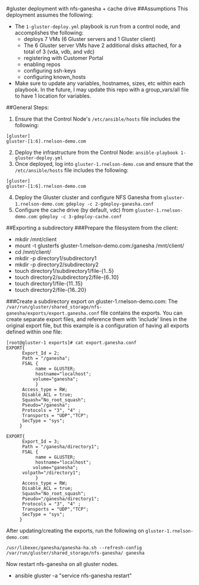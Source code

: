 #gluster deployment with nfs-ganesha + cache drive
##Assumptions
This deployment assumes the following:
- The `1-gluster-deploy.yml` playbook is run from a control node, and accomplishes the following:
  - deploys 7 VMs (6 Gluster servers and 1 Gluster client)
  - The 6 Gluster server VMs have 2 additional disks attached, for a total of 3 (vda, vdb, and vdc)
  - registering with Customer Portal
  - enabling repos
  - configuring ssh-keys
  - configuring known_hosts
- Make sure to update any variables, hostnames, sizes, etc within each playbook. In the future, I may update this repo with a group_vars/all file to have 1 location for variables.



##General Steps:
1. Ensure that the Control Node's `/etc/ansible/hosts` file includes the following:
```
[gluster]
gluster-[1:6].rnelson-demo.com
```
2. Deploy the infrastructure from the Control Node: `ansible-playbook 1-gluster-deploy.yml`
3. Once deployed, log into `gluster-1.rnelson-demo.com` and ensure that the `/etc/ansible/hosts` file includes the following:
```
[gluster]
gluster-[1:6].rnelson-demo.com
```
4. Deploy the Gluster cluster and configure NFS Ganesha from `gluster-1.rnelson-demo.com`: `gdeploy -c 2-gdeploy-ganesha.conf`
5. Configure the cache drive (by default, vdc) from `gluster-1.rnelson-demo.com`: `gdeploy -c 3-gdeploy-cache.conf`



##Exporting a subdirectory
###Prepare the filesystem from the client:
- mkdir /mnt/client
- mount -t glusterfs gluster-1.rnelson-demo.com:/ganesha /mnt/client/
- cd /mnt/client/
- mkdir -p directory1/subdirectory1
- mkdir -p directory2/subdirectory2
- touch directory1/subdirectory1/file-{1..5}
- touch directory2/subdirectory2/file-{6..10}
- touch directory1/file-{11..15}
- touch directory2/file-{16..20}


###Create a subdirectory export on gluster-1.rnelson-demo.com:
The `/var/run/gluster/shared_storage/nfs-ganesha/exports/export.ganesha.conf` file contains the exports. You can create separate export files, and reference them with 'include' lines in the original export file, but this example is a configuration of having all exports defined within one file:
```
[root@gluster-1 exports]# cat export.ganesha.conf
EXPORT{
      Export_Id = 2;
      Path = "/ganesha";
      FSAL {
           name = GLUSTER;
           hostname="localhost";
          volume="ganesha";
           }
      Access_type = RW;
      Disable_ACL = true;
      Squash="No_root_squash";
      Pseudo="/ganesha";
      Protocols = "3", "4" ;
      Transports = "UDP","TCP";
      SecType = "sys";
     }

EXPORT{
      Export_Id = 3;
      Path = "/ganesha/directory1";
      FSAL {
           name = GLUSTER;
           hostname="localhost";
          volume="ganesha";
	  volpath="/directory1";
           }
      Access_type = RW;
      Disable_ACL = true;
      Squash="No_root_squash";
      Pseudo="/ganesha/directory1";
      Protocols = "3", "4" ;
      Transports = "UDP","TCP";
      SecType = "sys";
     }
```
After updating/creating the exports, run the following on `gluster-1.rnelson-demo.com`:
```
/usr/libexec/ganesha/ganesha-ha.sh --refresh-config /var/run/gluster/shared_storage/nfs-ganesha/ ganesha
```
Now restart nfs-ganesha on all gluster nodes.
- ansible gluster -a "service nfs-ganesha restart"
